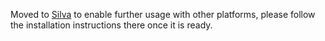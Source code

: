 Moved to [Silva](https://github.com/ShindouMihou/Silva) to enable further usage with other platforms, please follow the installation instructions there once it is ready.